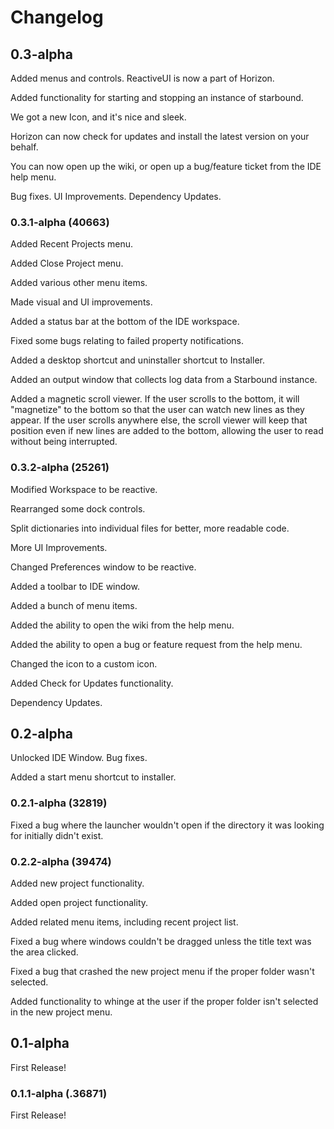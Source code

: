 # Changelog

## 0.3-alpha
Added menus and controls. ReactiveUI is now a part of Horizon.

Added functionality for starting and stopping an instance of starbound.

We got a new Icon, and it's nice and sleek.

Horizon can now check for updates and install the latest version on your behalf.

You can now open up the wiki, or open up a bug/feature ticket from the IDE help menu.

Bug fixes. UI Improvements. Dependency Updates.


### 0.3.1-alpha (40663)
Added Recent Projects menu.

Added Close Project menu.

Added various other menu items.

Made visual and UI improvements.

Added a status bar at the bottom of the IDE workspace.

Fixed some bugs relating to failed property notifications.

Added a desktop shortcut and uninstaller shortcut to Installer.

Added an output window that collects log data from a Starbound instance.

Added a magnetic scroll viewer. If the user scrolls to the bottom, it will "magnetize" to the bottom so that the user can watch new lines as they appear. If the user scrolls anywhere else, the scroll viewer will keep that position even if new lines are added to the bottom, allowing the user to read without being interrupted.

### 0.3.2-alpha (25261)

Modified Workspace to be reactive.

Rearranged some dock controls.

Split dictionaries into individual files for better, more readable code.

More UI Improvements.

Changed Preferences window to be reactive.

Added a toolbar to IDE window.

Added a bunch of menu items.

Added the ability to open the wiki from the help menu.

Added the ability to open a bug or feature request from the help menu.

Changed the icon to a custom icon.

Added Check for Updates functionality.

Dependency Updates.

## 0.2-alpha
Unlocked IDE Window. Bug fixes.

Added a start menu shortcut to installer.

### 0.2.1-alpha (32819)
Fixed a bug where the launcher wouldn't open if the directory it was looking for initially didn't exist.

### 0.2.2-alpha (39474)

Added new project functionality.

Added open project functionality.

Added related menu items, including recent project list.

Fixed a bug where windows couldn't be dragged unless the title text was the area clicked.

Fixed a bug that crashed the new project menu if the proper folder wasn't selected.

Added functionality to whinge at the user if the proper folder isn't selected in the new project menu.

## 0.1-alpha
First Release!

### 0.1.1-alpha (.36871)
First Release!
